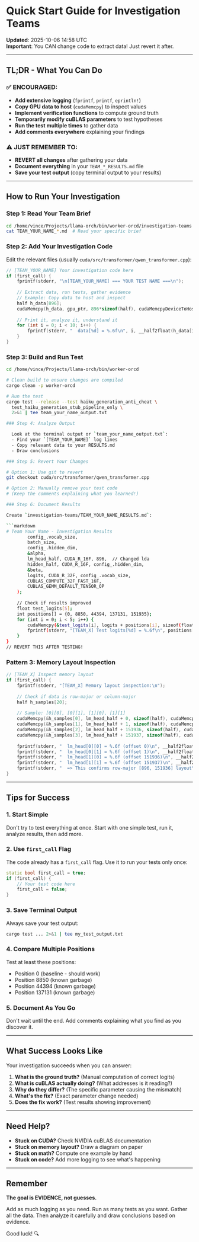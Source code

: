 # Quick Start Guide for Investigation Teams

**Updated**: 2025-10-06 14:58 UTC  
**Important**: You CAN change code to extract data! Just revert it after.

---

## TL;DR - What You Can Do

### ✅ ENCOURAGED:
- **Add extensive logging** (`fprintf`, `printf`, `eprintln!`)
- **Copy GPU data to host** (`cudaMemcpy`) to inspect values
- **Implement verification functions** to compute ground truth
- **Temporarily modify cuBLAS parameters** to test hypotheses
- **Run the test multiple times** to gather data
- **Add comments everywhere** explaining your findings

### ⚠️ JUST REMEMBER TO:
- **REVERT all changes** after gathering your data
- **Document everything** in your `TEAM_*_RESULTS.md` file
- **Save your test output** (copy terminal output to your results)

---

## How to Run Your Investigation

### Step 1: Read Your Team Brief
```bash
cd /home/vince/Projects/llama-orch/bin/worker-orcd/investigation-teams
cat TEAM_YOUR_NAME_*.md  # Read your specific brief
```

### Step 2: Add Your Investigation Code

Edit the relevant files (usually `cuda/src/transformer/qwen_transformer.cpp`):

```cpp
// [TEAM_YOUR_NAME] Your investigation code here
if (first_call) {
    fprintf(stderr, "\n[TEAM_YOUR_NAME] === YOUR TEST NAME ===\n");
    
    // Extract data, run tests, gather evidence
    // Example: Copy data to host and inspect
    half h_data[896];
    cudaMemcpy(h_data, gpu_ptr, 896*sizeof(half), cudaMemcpyDeviceToHost);
    
    // Print it, analyze it, understand it
    for (int i = 0; i < 10; i++) {
        fprintf(stderr, "  data[%d] = %.6f\n", i, __half2float(h_data[i]));
    }
}
```

### Step 3: Build and Run Test

```bash
cd /home/vince/Projects/llama-orch/bin/worker-orcd

# Clean build to ensure changes are compiled
cargo clean -p worker-orcd

# Run the test
cargo test --release --test haiku_generation_anti_cheat \
  test_haiku_generation_stub_pipeline_only \
  2>&1 | tee team_your_name_output.txt

### Step 4: Analyze Output

  Look at the terminal output or `team_your_name_output.txt`:
  - Find your `[TEAM_YOUR_NAME]` log lines
  - Copy relevant data to your RESULTS.md
  - Draw conclusions

### Step 5: Revert Your Changes

# Option 1: Use git to revert
git checkout cuda/src/transformer/qwen_transformer.cpp

# Option 2: Manually remove your test code
# (Keep the comments explaining what you learned!)

### Step 6: Document Results

Create `investigation-teams/TEAM_YOUR_NAME_RESULTS.md`:

```markdown
# Team Your Name - Investigation Results
        config_.vocab_size,
        batch_size,
        config_.hidden_dim,
        &alpha,
        lm_head_half, CUDA_R_16F, 896,  // Changed lda
        hidden_half, CUDA_R_16F, config_.hidden_dim,
        &beta,
        logits, CUDA_R_32F, config_.vocab_size,
        CUBLAS_COMPUTE_32F_FAST_16F,
        CUBLAS_GEMM_DEFAULT_TENSOR_OP
    );
    
    // Check if results improved
    float test_logits[5];
    int positions[] = {0, 8850, 44394, 137131, 151935};
    for (int i = 0; i < 5; i++) {
        cudaMemcpy(&test_logits[i], logits + positions[i], sizeof(float), cudaMemcpyDeviceToHost);
        fprintf(stderr, "[TEAM_X] Test logits[%d] = %.6f\n", positions[i], test_logits[i]);
    }
}
// REVERT THIS AFTER TESTING!
```

### Pattern 3: Memory Layout Inspection

```cpp
// [TEAM_X] Inspect memory layout
if (first_call) {
    fprintf(stderr, "[TEAM_X] Memory layout inspection:\n");
    
    // Check if data is row-major or column-major
    half h_samples[20];
    
    // Sample: [0][0], [0][1], [1][0], [1][1]
    cudaMemcpy(&h_samples[0], lm_head_half + 0, sizeof(half), cudaMemcpyDeviceToHost);
    cudaMemcpy(&h_samples[1], lm_head_half + 1, sizeof(half), cudaMemcpyDeviceToHost);
    cudaMemcpy(&h_samples[2], lm_head_half + 151936, sizeof(half), cudaMemcpyDeviceToHost);
    cudaMemcpy(&h_samples[3], lm_head_half + 151937, sizeof(half), cudaMemcpyDeviceToHost);
    
    fprintf(stderr, "  lm_head[0][0] = %.6f (offset 0)\n", __half2float(h_samples[0]));
    fprintf(stderr, "  lm_head[0][1] = %.6f (offset 1)\n", __half2float(h_samples[1]));
    fprintf(stderr, "  lm_head[1][0] = %.6f (offset 151936)\n", __half2float(h_samples[2]));
    fprintf(stderr, "  lm_head[1][1] = %.6f (offset 151937)\n", __half2float(h_samples[3]));
    fprintf(stderr, "  => This confirms row-major [896, 151936] layout\n");
}
```

---

## Tips for Success

### 1. Start Simple
Don't try to test everything at once. Start with one simple test, run it, analyze results, then add more.

### 2. Use `first_call` Flag
The code already has a `first_call` flag. Use it to run your tests only once:
```cpp
static bool first_call = true;
if (first_call) {
    // Your test code here
    first_call = false;
}
```

### 3. Save Terminal Output
Always save your test output:
```bash
cargo test ... 2>&1 | tee my_test_output.txt
```

### 4. Compare Multiple Positions
Test at least these positions:
- Position 0 (baseline - should work)
- Position 8850 (known garbage)
- Position 44394 (known garbage)
- Position 137131 (known garbage)

### 5. Document As You Go
Don't wait until the end. Add comments explaining what you find as you discover it.

---

## What Success Looks Like

Your investigation succeeds when you can answer:

1. **What is the ground truth?** (Manual computation of correct logits)
2. **What is cuBLAS actually doing?** (What addresses is it reading?)
3. **Why do they differ?** (The specific parameter causing the mismatch)
4. **What's the fix?** (Exact parameter change needed)
5. **Does the fix work?** (Test results showing improvement)

---

## Need Help?

- **Stuck on CUDA?** Check NVIDIA cuBLAS documentation
- **Stuck on memory layout?** Draw a diagram on paper
- **Stuck on math?** Compute one example by hand
- **Stuck on code?** Add more logging to see what's happening

---

## Remember

**The goal is EVIDENCE, not guesses.**

Add as much logging as you need. Run as many tests as you want. Gather all the data. Then analyze it carefully and draw conclusions based on evidence.

Good luck! 🔍
